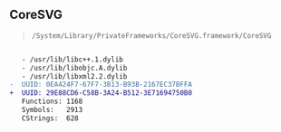 ## CoreSVG

> `/System/Library/PrivateFrameworks/CoreSVG.framework/CoreSVG`

```diff

   - /usr/lib/libc++.1.dylib
   - /usr/lib/libobjc.A.dylib
   - /usr/lib/libxml2.2.dylib
-  UUID: 0EA424F7-67F7-3B13-B93B-2167EC37BFFA
+  UUID: 29E88CD6-C58B-3A24-B512-3E71694750B0
   Functions: 1168
   Symbols:   2913
   CStrings:  628

```
